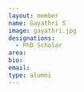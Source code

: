 ```yaml
---
layout: member
name: Gayathri S
image: gayathri.jpg
designations: 
  - PhD Scholar
area:
bio:
email:
type: alumni
---
```

